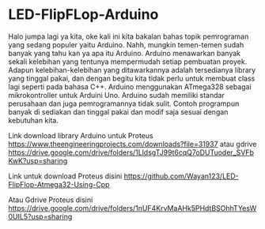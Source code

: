 # LED-FlipFLop-Arduino
Halo jumpa lagi ya kita, oke kali ini kita bakalan bahas topik pemrograman yang sedang populer yaitu Arduino. Nahh, mungkin temen-temen sudah banyak yang tahu kan ya apa itu Arduino. Arduino menawarkan banyak sekali kelebihan yang tentunya mempermudah setiap pembuatan proyek. Adapun kelebihan-kelebihan yang ditawarkannya adalah tersedianya library yang tinggal pakai, dan dengan begitu kita tidak perlu untuk membuat class lagi seperti pada bahasa C++.  Arduino menggunakan ATmega328 sebagai mikrokontroller untuk Arduini Uno. Arduino sudah memiliki standar perusahaan dan juga pemrogramannya tidak sulit. Contoh programpun banyak di sediakan dan tinggal pakai dan modif saja sesuai  dengan kebutuhan kita.

Link download library Arduino untuk Proteus https://www.theengineeringprojects.com/downloads?file=31937 atau gdrive https://drive.google.com/drive/folders/1LldsgTJ99t6cqQ7oDUTuoder_SVFbKwK?usp=sharing

Link untuk download Proteus disini https://github.com/Wayan123/LED-FlipFlop-Atmega32-Using-Cpp

Atau Gdrive Proteus disini https://drive.google.com/drive/folders/1nUF4KrvMaAHk5PHdtBSOhhTYesW0UIL5?usp=sharing
